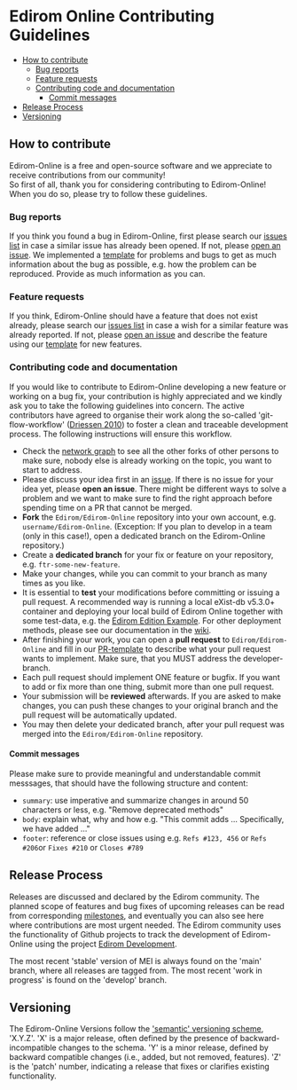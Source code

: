 # Edirom Online Contributing Guidelines

- [How to contribute](#how-to-contribute)
  * [Bug reports](#bug-reports)
  * [Feature requests](#feature-requests)
  * [Contributing code and documentation](#contributing-code-and-documentation)
    + [Commit messages](#commit-messages) 
- [Release Process](#release-process)
- [Versioning](#versioning)

## How to contribute

Edirom-Online is a free and open-source software and we appreciate to receive contributions from our community!  
So first of all, thank you for considering contributing to Edirom-Online! When you do so, please try to follow these guidelines.

### Bug reports

If you think you found a bug in Edirom-Online, first please search our [issues list](https://github.com/Edirom/Edirom-Online/issues) in case a similar issue has already been opened. If not, please [open an issue](https://github.com/Edirom/Edirom-Online/issues/new?assignees=&labels=&projects=&template=problem-report.md&title=%5BBUG%5D). We implemented a [template](https://github.com/Edirom/Edirom-Online/blob/develop/.github/ISSUE_TEMPLATE/problem-report.md) for problems and bugs to get as much information about the bug as possible, e.g. how the problem can be reproduced. Provide as much information as you can.

### Feature requests

If you think, Edirom-Online should have a feature that does not exist already, please search our [issues list](https://github.com/Edirom/Edirom-Online/issues) in case a wish for a similar feature was already reported. If not, please [open an issue](https://github.com/Edirom/Edirom-Online/issues/new?assignees=&labels=Type%3A+feature+request&projects=&template=feature_request.md&title=%5Bftr%5D) and describe the feature using our [template](https://github.com/Edirom/Edirom-Online/blob/develop/.github/ISSUE_TEMPLATE/feature_request.md) for new features. 

### Contributing code and documentation

If you would like to contribute to Edirom-Online developing a new feature or working on a bug fix, your contribution is highly appreciated and we kindly ask you to take the following guidelines into concern. 
The active contributors have agreed to organise their work along the so-called 'git-flow-workflow' ([Driessen 2010](https://nvie.com/posts/a-successful-git-branching-model/)) to foster a clean and traceable development process. The following instructions will ensure this workflow.

* Check the [network graph](https://github.com/Edirom/Edirom-Online/network) to see all the other forks of other persons to make sure, nobody else is already working on the topic, you want to start to address.
* Please discuss your idea first in an [issue](https://github.com/Edirom/Edirom-Online/issues). If there is no issue for your idea yet, please **open an issue**. There might be different ways to solve a problem and we want to make sure to find the right approach before spending time on a PR that cannot be merged.
* **Fork** the `Edirom/Edirom-Online` repository into your own account, e.g. `username/Edirom-Online`. (Exception: If you plan to develop in a team (only in this case!), open a dedicated branch on the Edirom-Online repository.)
* Create a **dedicated branch** for your fix or feature on your repository, e.g. `ftr-some-new-feature`.
* Make your changes, while you can commit to your branch as many times as you like.
* It is essential to **test** your modifications before committing or issuing a pull request. A recommended way is running a local eXist-db v5.3.0+ container and deploying your local build of Edirom Online together with some test-data, e.g. the [Edirom Edition Example](https://github.com/Edirom/EditionExample). For other deployment methods, please see our documentation in the [wiki](https://github.com/Edirom/Edirom-Online/wiki). 
* After finishing your work, you can open a **pull request** to `Edirom/Edirom-Online` and fill in our [PR-template](https://github.com/Edirom/Edirom-Online/tree/develop/.github/pull_request_template.md) to describe what your pull request wants to implement. Make sure, that you MUST address the developer-branch.
* Each pull request should implement ONE feature or bugfix. If you want to add or fix more than one thing, submit more than one pull request.
* Your submission will be **reviewed** afterwards. If you are asked to make changes, you can push these changes to your original branch and the pull request will be automatically updated.
* You may then delete your dedicated branch, after your pull request was merged into the `Edirom/Edirom-Online` repository.

#### Commit messages

Please make sure to provide meaningful and understandable commit messsages, that should have the following structure and content:
* `summary`: use imperative and summarize changes in around 50 characters or less, e.g. "Remove deprecated methods"  
* `body`: explain what, why and how e.g. "This commit adds ... Specifically, we have added ..."
* `footer`: reference or close issues using e.g. `Refs #123, 456` or `Refs #206`or `Fixes #210` or `Closes #789`

## Release Process

Releases are discussed and declared by the Edirom community. The planned scope of features and bug fixes of upcoming releases can be read from corresponding [milestones](https://github.com/Edirom/Edirom-Online/milestones), and eventually you can also see here  where contributions are most urgent needed. The Edirom community uses the functionality of Github projects to track the development of Edirom-Online using the project [Edirom Development](https://github.com/orgs/Edirom/projects/4/views/1). 

The most recent 'stable' version of MEI is always found on the 'main' branch, where all releases are tagged from. The most recent 'work in progress' is found on the 'develop' branch. 

## Versioning

The Edirom-Online Versions follow the ['semantic' versioning scheme](http://semver.org), 'X.Y.Z'. 'X' is a major release, often defined by the presence of backward-incompatible changes to the schema. 'Y' is a minor release, defined by backward compatible changes (i.e., added, but not removed, features). 'Z' is the 'patch' number, indicating a release that fixes or clarifies existing functionality.



